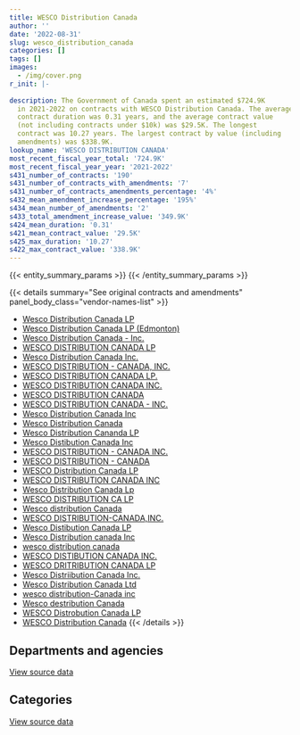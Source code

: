 ```yaml
---
title: WESCO Distribution Canada
author: ''
date: '2022-08-31'
slug: wesco_distribution_canada
categories: []
tags: []
images:
  - /img/cover.png
r_init: |-
  
description: The Government of Canada spent an estimated $724.9K
  in 2021-2022 on contracts with WESCO Distribution Canada. The average
  contract duration was 0.31 years, and the average contract value
  (not including contracts under $10k) was $29.5K. The longest
  contract was 10.27 years. The largest contract by value (including
  amendments) was $338.9K.
lookup_name: 'WESCO DISTRIBUTION CANADA'
most_recent_fiscal_year_total: '724.9K'
most_recent_fiscal_year_year: '2021-2022'
s431_number_of_contracts: '190'
s431_number_of_contracts_with_amendments: '7'
s431_number_of_contracts_amendments_percentage: '4%'
s432_mean_amendment_increase_percentage: '195%'
s434_mean_number_of_amendments: '2'
s433_total_amendment_increase_value: '349.9K'
s424_mean_duration: '0.31'
s421_mean_contract_value: '29.5K'
s425_max_duration: '10.27'
s422_max_contract_value: '338.9K'
---
```


<script src="/rmarkdown-libs/htmlwidgets/htmlwidgets.js"></script>
<link href="/rmarkdown-libs/datatables-css/datatables-crosstalk.css" rel="stylesheet" />
<script src="/rmarkdown-libs/datatables-binding/datatables.js"></script>
<script src="/rmarkdown-libs/jquery/jquery-3.6.0.min.js"></script>
<link href="/rmarkdown-libs/dt-core-bootstrap/css/dataTables.bootstrap.min.css" rel="stylesheet" />
<link href="/rmarkdown-libs/dt-core-bootstrap/css/dataTables.bootstrap.extra.css" rel="stylesheet" />
<script src="/rmarkdown-libs/dt-core-bootstrap/js/jquery.dataTables.min.js"></script>
<script src="/rmarkdown-libs/dt-core-bootstrap/js/dataTables.bootstrap.min.js"></script>
<link href="/rmarkdown-libs/crosstalk/css/crosstalk.min.css" rel="stylesheet" />
<script src="/rmarkdown-libs/crosstalk/js/crosstalk.min.js"></script>
<script src="/rmarkdown-libs/htmlwidgets/htmlwidgets.js"></script>
<link href="/rmarkdown-libs/datatables-css/datatables-crosstalk.css" rel="stylesheet" />
<script src="/rmarkdown-libs/datatables-binding/datatables.js"></script>
<script src="/rmarkdown-libs/jquery/jquery-3.6.0.min.js"></script>
<link href="/rmarkdown-libs/dt-core-bootstrap/css/dataTables.bootstrap.min.css" rel="stylesheet" />
<link href="/rmarkdown-libs/dt-core-bootstrap/css/dataTables.bootstrap.extra.css" rel="stylesheet" />
<script src="/rmarkdown-libs/dt-core-bootstrap/js/jquery.dataTables.min.js"></script>
<script src="/rmarkdown-libs/dt-core-bootstrap/js/dataTables.bootstrap.min.js"></script>
<link href="/rmarkdown-libs/crosstalk/css/crosstalk.min.css" rel="stylesheet" />
<script src="/rmarkdown-libs/crosstalk/js/crosstalk.min.js"></script>

{{< entity_summary_params >}}
{{< /entity_summary_params >}}

{{< details summary="See original contracts and amendments" panel_body_class="vendor-names-list" >}}
- [Wesco Distribution Canada LP](https://search.open.canada.ca/en/ct/?sort=contract_value_f%20desc&page=1&search_text=%22Wesco%20Distribution%20Canada%20LP%22)
- [Wesco Distribution Canada LP (Edmonton)](https://search.open.canada.ca/en/ct/?sort=contract_value_f%20desc&page=1&search_text=%22Wesco%20Distribution%20Canada%20LP%20%28Edmonton%29%22)
- [Wesco Distribution Canada - Inc.](https://search.open.canada.ca/en/ct/?sort=contract_value_f%20desc&page=1&search_text=%22Wesco%20Distribution%20Canada%20-%20Inc.%22)
- [WESCO DISTRIBUTION CANADA LP](https://search.open.canada.ca/en/ct/?sort=contract_value_f%20desc&page=1&search_text=%22WESCO%20DISTRIBUTION%20CANADA%20LP%22)
- [Wesco Distribution Canada Inc.](https://search.open.canada.ca/en/ct/?sort=contract_value_f%20desc&page=1&search_text=%22Wesco%20Distribution%20Canada%20Inc.%22)
- [WESCO DISTRIBUTION - CANADA, INC.](https://search.open.canada.ca/en/ct/?sort=contract_value_f%20desc&page=1&search_text=%22WESCO%20DISTRIBUTION%20-%20CANADA%2c%20INC.%22)
- [WESCO DISTRIBUTION CANADA LP.](https://search.open.canada.ca/en/ct/?sort=contract_value_f%20desc&page=1&search_text=%22WESCO%20DISTRIBUTION%20CANADA%20LP.%22)
- [WESCO DISTRIBUTION CANADA INC.](https://search.open.canada.ca/en/ct/?sort=contract_value_f%20desc&page=1&search_text=%22WESCO%20DISTRIBUTION%20CANADA%20INC.%22)
- [WESCO DISTRIBUTION CANADA](https://search.open.canada.ca/en/ct/?sort=contract_value_f%20desc&page=1&search_text=%22WESCO%20DISTRIBUTION%20CANADA%22)
- [WESCO DISTRIBUTION CANADA - INC.](https://search.open.canada.ca/en/ct/?sort=contract_value_f%20desc&page=1&search_text=%22WESCO%20DISTRIBUTION%20CANADA%20-%20INC.%22)
- [Wesco Distribution Canada Inc](https://search.open.canada.ca/en/ct/?sort=contract_value_f%20desc&page=1&search_text=%22Wesco%20Distribution%20Canada%20Inc%22)
- [Wesco Distribution Canada](https://search.open.canada.ca/en/ct/?sort=contract_value_f%20desc&page=1&search_text=%22Wesco%20Distribution%20Canada%22)
- [Wesco Distribution Cananda LP](https://search.open.canada.ca/en/ct/?sort=contract_value_f%20desc&page=1&search_text=%22Wesco%20Distribution%20Cananda%20LP%22)
- [Wesco Distibution Canada Inc](https://search.open.canada.ca/en/ct/?sort=contract_value_f%20desc&page=1&search_text=%22Wesco%20Distibution%20Canada%20Inc%22)
- [WESCO DISTRIBUTION - CANADA INC.](https://search.open.canada.ca/en/ct/?sort=contract_value_f%20desc&page=1&search_text=%22WESCO%20DISTRIBUTION%20-%20CANADA%20INC.%22)
- [WESCO DISTRIBUTION - CANADA](https://search.open.canada.ca/en/ct/?sort=contract_value_f%20desc&page=1&search_text=%22WESCO%20DISTRIBUTION%20-%20CANADA%22)
- [WESCO Distribution Canada LP](https://search.open.canada.ca/en/ct/?sort=contract_value_f%20desc&page=1&search_text=%22WESCO%20Distribution%20Canada%20LP%22)
- [WESCO DISTRIBUTION CANADA INC](https://search.open.canada.ca/en/ct/?sort=contract_value_f%20desc&page=1&search_text=%22WESCO%20DISTRIBUTION%20CANADA%20INC%22)
- [Wesco Distribution Canada Lp](https://search.open.canada.ca/en/ct/?sort=contract_value_f%20desc&page=1&search_text=%22Wesco%20Distribution%20Canada%20Lp%22)
- [WESCO DISTRIBUTION CA LP](https://search.open.canada.ca/en/ct/?sort=contract_value_f%20desc&page=1&search_text=%22WESCO%20DISTRIBUTION%20CA%20LP%22)
- [Wesco distribution Canada](https://search.open.canada.ca/en/ct/?sort=contract_value_f%20desc&page=1&search_text=%22Wesco%20distribution%20Canada%22)
- [WESCO DISTRIBUTION-CANADA,INC.](https://search.open.canada.ca/en/ct/?sort=contract_value_f%20desc&page=1&search_text=%22WESCO%20DISTRIBUTION-CANADA%2cINC.%22)
- [Wesco Distibution Canada LP](https://search.open.canada.ca/en/ct/?sort=contract_value_f%20desc&page=1&search_text=%22Wesco%20Distibution%20Canada%20LP%22)
- [Wesco Distribution canada Inc](https://search.open.canada.ca/en/ct/?sort=contract_value_f%20desc&page=1&search_text=%22Wesco%20Distribution%20canada%20Inc%22)
- [wesco distribution canada](https://search.open.canada.ca/en/ct/?sort=contract_value_f%20desc&page=1&search_text=%22wesco%20distribution%20canada%22)
- [WESCO DISTIBUTION CANADA INC.](https://search.open.canada.ca/en/ct/?sort=contract_value_f%20desc&page=1&search_text=%22WESCO%20DISTIBUTION%20CANADA%20INC.%22)
- [WESCO DRITRIBUTION CANADA LP](https://search.open.canada.ca/en/ct/?sort=contract_value_f%20desc&page=1&search_text=%22WESCO%20DRITRIBUTION%20CANADA%20LP%22)
- [Wesco Distriibution Canada Inc.](https://search.open.canada.ca/en/ct/?sort=contract_value_f%20desc&page=1&search_text=%22Wesco%20Distriibution%20Canada%20Inc.%22)
- [Wesco Distribution Canada Ltd](https://search.open.canada.ca/en/ct/?sort=contract_value_f%20desc&page=1&search_text=%22Wesco%20Distribution%20Canada%20Ltd%22)
- [wesco distribution-Canada inc](https://search.open.canada.ca/en/ct/?sort=contract_value_f%20desc&page=1&search_text=%22wesco%20distribution-Canada%20inc%22)
- [Wesco destribution Canada](https://search.open.canada.ca/en/ct/?sort=contract_value_f%20desc&page=1&search_text=%22Wesco%20destribution%20Canada%22)
- [WESCO Distrobution Canada LP](https://search.open.canada.ca/en/ct/?sort=contract_value_f%20desc&page=1&search_text=%22WESCO%20Distrobution%20Canada%20LP%22)
- [WESCO Distribution Canada](https://search.open.canada.ca/en/ct/?sort=contract_value_f%20desc&page=1&search_text=%22WESCO%20Distribution%20Canada%22)
{{< /details >}}

## Departments and agencies

<div id="htmlwidget-1" style="width:100%;height:auto;" class="datatables html-widget"></div>
<script type="application/json" data-for="htmlwidget-1">{"x":{"style":"bootstrap","filter":"none","vertical":false,"data":[["<a href=\"/departments/csc-scc/\">Correctional Service of Canada<\/a>","<a href=\"/departments/dfatd-maecd/\">Global Affairs Canada<\/a>","<a href=\"/departments/dfo-mpo/\">Fisheries and Oceans Canada<\/a>","<a href=\"/departments/dnd-mdn/\">National Defence<\/a>","<a href=\"/departments/ec/\">Environment and Climate Change Canada<\/a>","<a href=\"/departments/irb-cisr/\">Immigration and Refugee Board of Canada<\/a>","<a href=\"/departments/nrc-cnrc/\">National Research Council Canada<\/a>","<a href=\"/departments/pc/\">Parks Canada<\/a>","<a href=\"/departments/phac-aspc/\">Public Health Agency of Canada<\/a>","<a href=\"/departments/pwgsc-tpsgc/\">Public Services and Procurement Canada<\/a>","<a href=\"/departments/rcmp-grc/\">Royal Canadian Mounted Police<\/a>"],[287461.7,41961.7,320923.35,1163918.27,21470,null,null,26957.52,null,null,88543.38],[151739.93,25979.54,226119.96,258813.78,null,null,25305.79,null,null,null,14125.91],[172246.27,68900.85,69406.28,358783.65,null,11954.74,null,null,10255.15,54517.9,null],[375109.59,null,31989.61,212560.53,null,null,17256.17,null,13416.24,74541.86,null]],"container":"<table class=\"table table-striped table-hover row-border order-column display\">\n  <thead>\n    <tr>\n      <th>Department<\/th>\n      <th>2018-2019<\/th>\n      <th>2019-2020<\/th>\n      <th>2020-2021<\/th>\n      <th>2021-2022<\/th>\n    <\/tr>\n  <\/thead>\n<\/table>","options":{"order":[[4,"desc"]],"pageLength":10,"autoWidth":true,"columnDefs":[{"targets":1,"render":"function(data, type, row, meta) {\n    return type !== 'display' ? data : DTWidget.formatCurrency(data, \"$\", 2, 3, \",\", \".\", true, null);\n  }"},{"targets":2,"render":"function(data, type, row, meta) {\n    return type !== 'display' ? data : DTWidget.formatCurrency(data, \"$\", 2, 3, \",\", \".\", true, null);\n  }"},{"targets":3,"render":"function(data, type, row, meta) {\n    return type !== 'display' ? data : DTWidget.formatCurrency(data, \"$\", 2, 3, \",\", \".\", true, null);\n  }"},{"targets":4,"render":"function(data, type, row, meta) {\n    return type !== 'display' ? data : DTWidget.formatCurrency(data, \"$\", 2, 3, \",\", \".\", true, null);\n  }"},{"width":"16%","targets":[1,2,3,4]},{"className":"dt-right","targets":[1,2,3,4]}],"orderClasses":false}},"evals":["options.columnDefs.0.render","options.columnDefs.1.render","options.columnDefs.2.render","options.columnDefs.3.render"],"jsHooks":[]}</script>
<p class="text-right">
<a href="https://github.com/GoC-Spending/contracts-data/tree/main/data/out/vendors/wesco_distribution_canada/summary_by_fiscal_year_by_department.csv" class="source-data-link btn btn-link">View source data</a>
</p>

## Categories

<div id="htmlwidget-2" style="width:100%;height:auto;" class="datatables html-widget"></div>
<script type="application/json" data-for="htmlwidget-2">{"x":{"style":"bootstrap","filter":"none","vertical":false,"data":[["<a href=\"/categories/facilities_and_construction/\">Facilities and construction<\/a>","<a href=\"/categories/defence/\">Defence<\/a>","<a href=\"/categories/professional_services/\">Professional services<\/a>","<a href=\"/categories/information_technology/\">Information technology<\/a>","<a href=\"/categories/transportation_and_logistics/\">Transportation and logistics<\/a>","<a href=\"/categories/industrial_products_and_services/\">Industrial products and services<\/a>","<a href=\"/categories/security_and_protection/\">Security and protection<\/a>"],[771214.24,393217.31,22155.62,102226.14,15136.46,647286.15,null],[231919.06,null,13334,28275.57,159695.97,174663.51,94196.8],[330023.6,67628.81,null,11124.75,null,337287.68,null],[542541.76,null,null,10086.95,null,172245.28,null]],"container":"<table class=\"table table-striped table-hover row-border order-column display\">\n  <thead>\n    <tr>\n      <th>Category<\/th>\n      <th>2018-2019<\/th>\n      <th>2019-2020<\/th>\n      <th>2020-2021<\/th>\n      <th>2021-2022<\/th>\n    <\/tr>\n  <\/thead>\n<\/table>","options":{"order":[[4,"desc"]],"dom":"t","pageLength":30,"autoWidth":true,"columnDefs":[{"targets":1,"render":"function(data, type, row, meta) {\n    return type !== 'display' ? data : DTWidget.formatCurrency(data, \"$\", 2, 3, \",\", \".\", true, null);\n  }"},{"targets":2,"render":"function(data, type, row, meta) {\n    return type !== 'display' ? data : DTWidget.formatCurrency(data, \"$\", 2, 3, \",\", \".\", true, null);\n  }"},{"targets":3,"render":"function(data, type, row, meta) {\n    return type !== 'display' ? data : DTWidget.formatCurrency(data, \"$\", 2, 3, \",\", \".\", true, null);\n  }"},{"targets":4,"render":"function(data, type, row, meta) {\n    return type !== 'display' ? data : DTWidget.formatCurrency(data, \"$\", 2, 3, \",\", \".\", true, null);\n  }"},{"width":"16%","targets":[1,2,3,4]},{"className":"dt-right","targets":[1,2,3,4]}],"orderClasses":false,"lengthMenu":[10,25,30,50,100]}},"evals":["options.columnDefs.0.render","options.columnDefs.1.render","options.columnDefs.2.render","options.columnDefs.3.render"],"jsHooks":[]}</script>
<p class="text-right">
<a href="https://github.com/GoC-Spending/contracts-data/tree/main/data/out/vendors/wesco_distribution_canada/summary_by_fiscal_year_by_category.csv" class="source-data-link btn btn-link">View source data</a>
</p>
